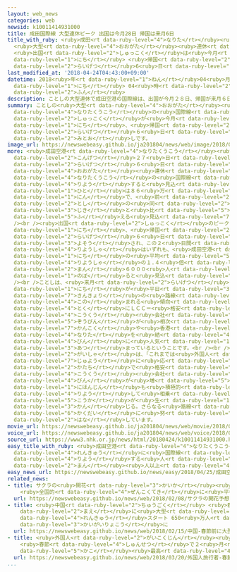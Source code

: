 ```yaml
---
layout: web_news
categories: web
newsid: k10011414931000
title: 成田国際線 大型連休ピーク 出国は今月28日 帰国は来月6日
title_with_ruby: <ruby>成田<rt data-ruby-level="4">なりた</rt></ruby><ruby>国際線<rt data-ruby-level="5">こくさいせん</rt></ruby>
  <ruby>大型<rt data-ruby-level="4">おおがた</rt></ruby><ruby>連休<rt data-ruby-level="4">れんきゅう</rt></ruby>ピーク
  <ruby>出国<rt data-ruby-level="2">しゅっこく</rt></ruby>は<ruby>今月<rt data-ruby-level="2">こんげつ</rt></ruby>28<ruby>日<rt
  data-ruby-level="1">にち</rt></ruby> <ruby>帰国<rt data-ruby-level="2">きこく</rt></ruby>は<ruby>来月<rt
  data-ruby-level="2">らいげつ</rt></ruby>6<ruby>日<rt data-ruby-level="1">にち</rt></ruby>
last_modified_at: '2018-04-24T04:43:00+09:00'
datetime: 2018<ruby>年<rt data-ruby-level="1">ねん</rt></ruby>04<ruby>月<rt data-ruby-level="1">がつ</rt></ruby>24<ruby>日<rt
  data-ruby-level="1">にち</rt></ruby> 04<ruby>時<rt data-ruby-level="2">じ</rt></ruby>43<ruby>分<rt
  data-ruby-level="2">ふん</rt></ruby>
description: ことしの大型連休で成田空港の国際線は、出国が今月２８日、帰国が来月６日にピークとなる見通しです。
summary: ことしの<ruby>大型<rt data-ruby-level="4">おおがた</rt></ruby><ruby>連休<rt data-ruby-level="4">れんきゅう</rt></ruby>で<ruby>成田空港<rt
  data-ruby-level="4">なりたくうこう</rt></ruby>の<ruby>国際線<rt data-ruby-level="5">こくさいせん</rt></ruby>は、<ruby>出国<rt
  data-ruby-level="2">しゅっこく</rt></ruby>が<ruby>今月<rt data-ruby-level="2">こんげつ</rt></ruby>２８<ruby>日<rt
  data-ruby-level="1">にち</rt></ruby>、<ruby>帰国<rt data-ruby-level="2">きこく</rt></ruby>が<ruby>来月<rt
  data-ruby-level="2">らいげつ</rt></ruby>６<ruby>日<rt data-ruby-level="1">にち</rt></ruby>にピークとなる<ruby>見通<rt
  data-ruby-level="2">みとお</rt></ruby>しです。
image_url: https://newswebeasy.github.io/ja201804/news/web/image/2018/04/24/K10011414931_1804240749_1804240754_01_03.jpg
more: <ruby>成田空港<rt data-ruby-level="4">なりたくうこう</rt></ruby><ruby>会社<rt data-ruby-level="2">かいしゃ</rt></ruby>によりますと、<ruby>今月<rt
  data-ruby-level="2">こんげつ</rt></ruby>２７<ruby>日<rt data-ruby-level="1">にち</rt></ruby>から<ruby>来月<rt
  data-ruby-level="2">らいげつ</rt></ruby>６<ruby>日<rt data-ruby-level="1">にち</rt></ruby>までの<ruby>大型<rt
  data-ruby-level="4">おおがた</rt></ruby><ruby>連休<rt data-ruby-level="4">れんきゅう</rt></ruby>に、<ruby>成田空港<rt
  data-ruby-level="4">なりたくうこう</rt></ruby>の<ruby>国際線<rt data-ruby-level="5">こくさいせん</rt></ruby>を<ruby>利用<rt
  data-ruby-level="4">りよう</rt></ruby>すると<ruby>見込<rt data-ruby-level="7">みこ</rt></ruby>まれる<ruby>人<rt
  data-ruby-level="1">ひと</rt></ruby>は８６<ruby>万<rt data-ruby-level="2">まん</rt></ruby>７０００<ruby>人<rt
  data-ruby-level="1">にん</rt></ruby>で、<ruby>前<rt data-ruby-level="2">まえ</rt></ruby>の<ruby>年<rt
  data-ruby-level="2">とし</rt></ruby>の<ruby>同<rt data-ruby-level="2">おな</rt></ruby>じ<ruby>時期<rt
  data-ruby-level="3">じき</rt></ruby>と<ruby>比<rt data-ruby-level="5">くら</rt></ruby>べて６％<ruby>増<rt
  data-ruby-level="5">ふ</rt></ruby>える<ruby>見込<rt data-ruby-level="7">みこ</rt></ruby>みです。<br
  /><br /><ruby>出国<rt data-ruby-level="2">しゅっこく</rt></ruby>のピークは<ruby>今月<rt data-ruby-level="2">こんげつ</rt></ruby>２８<ruby>日<rt
  data-ruby-level="1">にち</rt></ruby>、<ruby>帰国<rt data-ruby-level="2">きこく</rt></ruby>のピークは<ruby>来月<rt
  data-ruby-level="2">らいげつ</rt></ruby>６<ruby>日<rt data-ruby-level="1">にち</rt></ruby>と<ruby>予想<rt
  data-ruby-level="3">よそう</rt></ruby>され、この２<ruby>日間<rt data-ruby-level="2">にちかん</rt></ruby>の<ruby>利用者<rt
  data-ruby-level="4">りようしゃ</rt></ruby>はいずれも、<ruby>成田空港<rt data-ruby-level="4">なりたくうこう</rt></ruby>の１<ruby>日<rt
  data-ruby-level="1">にち</rt></ruby>の<ruby>平均<rt data-ruby-level="5">へいきん</rt></ruby><ruby>利用者<rt
  data-ruby-level="4">りようしゃ</rt></ruby>の１.４<ruby>倍<rt data-ruby-level="3">ばい</rt></ruby>にあたる、５<ruby>万<rt
  data-ruby-level="2">まん</rt></ruby>６０００<ruby>人<rt data-ruby-level="1">にん</rt></ruby>に<ruby>上<rt
  data-ruby-level="1">のぼ</rt></ruby>ると<ruby>見込<rt data-ruby-level="7">みこ</rt></ruby>まれています。<br
  /><br />ことしは、<ruby>来月<rt data-ruby-level="2">らいげつ</rt></ruby>１<ruby>日<rt data-ruby-level="1">にち</rt></ruby>と２<ruby>日<rt
  data-ruby-level="1">にち</rt></ruby>が<ruby>平日<rt data-ruby-level="3">へいじつ</rt></ruby>のため<ruby>近距離<rt
  data-ruby-level="7">きんきょり</rt></ruby>の<ruby>路線<rt data-ruby-level="3">ろせん</rt></ruby>が<ruby>好<rt
  data-ruby-level="4">この</rt></ruby>まれる<ruby>傾向<rt data-ruby-level="7">けいこう</rt></ruby>で、<ruby>特<rt
  data-ruby-level="4">とく</rt></ruby>にＬＣＣ＝<ruby>格安<rt data-ruby-level="5">かくやす</rt></ruby><ruby>航空<rt
  data-ruby-level="4">こうくう</rt></ruby><ruby>会社<rt data-ruby-level="2">がいしゃ</rt></ruby>の<ruby>増便<rt
  data-ruby-level="5">ぞうびん</rt></ruby>が<ruby>相次<rt data-ruby-level="3">あいつ</rt></ruby>いだ<ruby>韓国<rt
  data-ruby-level="7">かんこく</rt></ruby>や<ruby>香港<rt data-ruby-level="8">ほんこん</rt></ruby>と、<ruby>成田<rt
  data-ruby-level="4">なりた</rt></ruby>を<ruby>結<rt data-ruby-level="4">むす</rt></ruby>ぶ<ruby>便<rt
  data-ruby-level="4">びん</rt></ruby>に<ruby>人気<rt data-ruby-level="1">にんき</rt></ruby>が<ruby>集<rt
  data-ruby-level="3">あつ</rt></ruby>まっているということです。<br /><br /><ruby>成田空港<rt data-ruby-level="4">なりたくうこう</rt></ruby><ruby>会社<rt
  data-ruby-level="2">がいしゃ</rt></ruby>は、「これまでは<ruby>外国人<rt data-ruby-level="2">がいこくじん</rt></ruby>の<ruby>需要<rt
  data-ruby-level="7">じゅよう</rt></ruby>に<ruby>応<rt data-ruby-level="8">こた</rt></ruby>える<ruby>形<rt
  data-ruby-level="2">かたち</rt></ruby>で<ruby>格安<rt data-ruby-level="5">かくやす</rt></ruby><ruby>航空<rt
  data-ruby-level="4">こうくう</rt></ruby><ruby>会社<rt data-ruby-level="2">がいしゃ</rt></ruby>の<ruby>便<rt
  data-ruby-level="4">びん</rt></ruby>が<ruby>増<rt data-ruby-level="5">ふ</rt></ruby>えてきたが、<ruby>日本人<rt
  data-ruby-level="1">にほんじん</rt></ruby>も<ruby>積極的<rt data-ruby-level="4">せっきょくてき</rt></ruby>に<ruby>利用<rt
  data-ruby-level="4">りよう</rt></ruby>して<ruby>相乗<rt data-ruby-level="3">そうじょう</rt></ruby><ruby>効果<rt
  data-ruby-level="5">こうか</rt></ruby>が<ruby>生<rt data-ruby-level="1">う</rt></ruby>まれているように<ruby>感<rt
  data-ruby-level="3">かん</rt></ruby>じる。さらなる<ruby>路線<rt data-ruby-level="3">ろせん</rt></ruby>の<ruby>拡大<rt
  data-ruby-level="6">かくだい</rt></ruby>に<ruby>努<rt data-ruby-level="4">つと</rt></ruby>めたい」と<ruby>話<rt
  data-ruby-level="2">はな</rt></ruby>しています。
movie_url: https://newswebeasy.github.io/ja201804/news/web/movie/2018/04/24/k10011414931_201804240749_201804240753.mp4
voice_url: https://newswebeasy.github.io/ja201804/news/web/voice/2018/04/24/k10011414931_201804240749_201804240753.mp3
source_url: https://www3.nhk.or.jp/news/html/20180424/k10011414931000.html
easy_title_with_ruby: <ruby>成田空港<rt data-ruby-level="4">なりたくうこう</rt></ruby> <ruby>連休<rt
  data-ruby-level="4">れんきゅう</rt></ruby>に<ruby>国際線<rt data-ruby-level="5">こくさいせん</rt></ruby>を<ruby>利用<rt
  data-ruby-level="4">りよう</rt></ruby>する<ruby>人<rt data-ruby-level="1">ひと</rt></ruby>は８６<ruby>万<rt
  data-ruby-level="2">まん</rt></ruby><ruby>人以上<rt data-ruby-level="4">にんいじょう</rt></ruby>
easy_news_url: https://newswebeasy.github.io/news/easy/2018/04/25/成田空港-連休に国際線を利用する人は86万人以上
related_news:
- title: サクラの<ruby>開花<rt data-ruby-level="3">かいか</rt></ruby><ruby>予想<rt data-ruby-level="3">よそう</rt></ruby>
    <ruby>全国的<rt data-ruby-level="4">ぜんこくてき</rt></ruby>に<ruby>平年並<rt data-ruby-level="6">へいねんな</rt></ruby>み
  url: https://newswebeasy.github.io/news/web/2018/02/08/サクラの開花予想-全国的に平年並み
- title: <ruby>中国<rt data-ruby-level="2">ちゅうごく</rt></ruby> <ruby>春節<rt data-ruby-level="4">しゅんせつ</rt></ruby><ruby>前<rt
    data-ruby-level="2">まえ</rt></ruby>に<ruby>大型<rt data-ruby-level="4">おおがた</rt></ruby><ruby>連休<rt
    data-ruby-level="4">れんきゅう</rt></ruby>スタート 650<ruby>万人<rt data-ruby-level="2">まんにん</rt></ruby>が<ruby>海外旅行<rt
    data-ruby-level="3">かいがいりょこう</rt></ruby>に
  url: https://newswebeasy.github.io/news/web/2018/02/15/中国-春節前に大型連休スタート-650万人が海外旅行に
- title: <ruby>外国人<rt data-ruby-level="2">がいこくじん</rt></ruby><ruby>旅行者<rt data-ruby-level="3">りょこうしゃ</rt></ruby>
    <ruby>春節<rt data-ruby-level="4">しゅんせつ</rt></ruby>で２<ruby>月<rt data-ruby-level="1">がつ</rt></ruby>としては<ruby>過去<rt
    data-ruby-level="5">かこ</rt></ruby><ruby>最高<rt data-ruby-level="4">さいこう</rt></ruby>に
  url: https://newswebeasy.github.io/news/web/2018/03/20/外国人旅行者-春節で2月としては過去最高に
...
```

